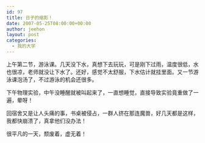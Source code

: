 ```yaml
---
id: 97
title: 日子的缩影！
date: 2007-05-25T08:00:00+00:00
author: jeehon
layout: post
categories:
  - 我的大学
---
```

上午第二节，游泳课。几天没下水，真想下去玩玩，可是刚下过雨，温度很低，水也很凉，老师就没让下水了。还好，感觉不太舒服，下水估计就挂里面。又一节游泳课泡汤了，不过游泳的机会还很多。
    
下午物理实验，中午没睡醒就被叫起来了，一直想睡觉，直接导致实验竟重做了一遍，晕呀！
    
回宿舍又是让人头痛的事，书桌被侵占，一群人挤在那连魔兽，好几天都是这样，我都快崩溃了，真拿他们没办法！
    
很平凡的一天，颓废着，虚无着！